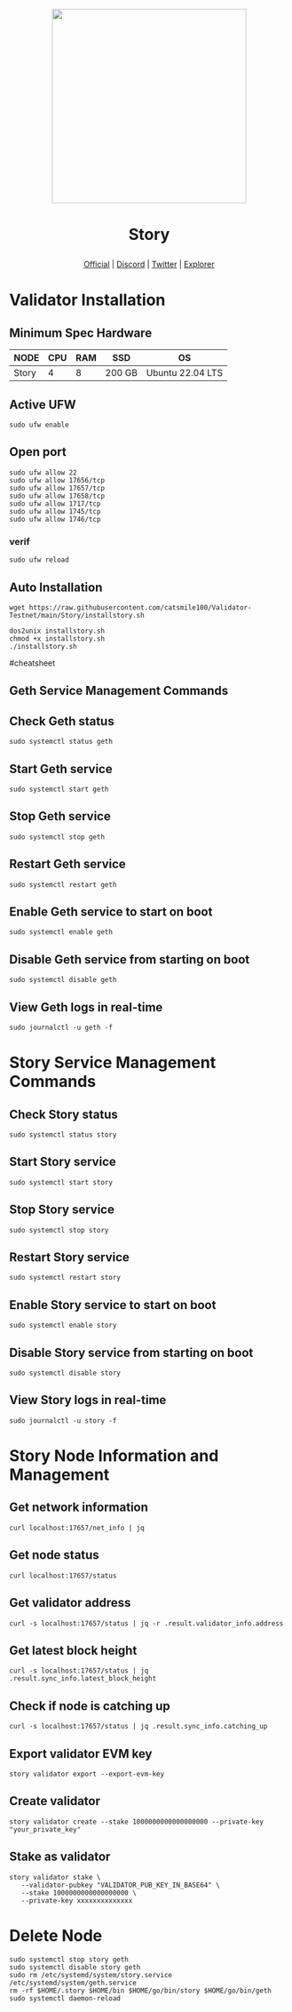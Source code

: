 <p align="center">
  <img height="350" height="350" src="https://github.com/user-attachments/assets/036ac877-a23d-4904-adff-162bc9157016">
</p>

<h1>
<p align="center"> Story </p>
</h1>

<p align="center">
  <a href="https://www.story.foundation/">Official</a> |
  <a href="https://discord.com/invite/storyprotocol">Discord</a> |
  <a href="https://x.com/StoryProtocol">Twitter</a> |
  <a href="https://testnet.itrocket.net/story/staking">Explorer</a>
</p>

<p align="center">
  <h1>Validator Installation</h1>
</p>

## Minimum Spec Hardware
NODE  | CPU     | RAM      | SSD     | OS     |
| ------------- | ------------- | ------------- | -------- | -------- |
| Story | 4          | 8         | 200 GB  | Ubuntu 22.04 LTS  |

## Active UFW
```
sudo ufw enable
```
## Open port
```
sudo ufw allow 22
sudo ufw allow 17656/tcp
sudo ufw allow 17657/tcp
sudo ufw allow 17658/tcp
sudo ufw allow 1717/tcp
sudo ufw allow 1745/tcp
sudo ufw allow 1746/tcp
```
### verif
```
sudo ufw reload
```

## Auto Installation
```
wget https://raw.githubusercontent.com/catsmile100/Validator-Testnet/main/Story/installstory.sh
```
```
dos2unix installstory.sh
chmod +x installstory.sh
./installstory.sh
```

#cheatsheet

## Geth Service Management Commands

## Check Geth status
```
sudo systemctl status geth
```
## Start Geth service
```
sudo systemctl start geth
```

## Stop Geth service
```
sudo systemctl stop geth
```
## Restart Geth service
```
sudo systemctl restart geth
```
## Enable Geth service to start on boot
```
sudo systemctl enable geth
```

## Disable Geth service from starting on boot
```
sudo systemctl disable geth
```

## View Geth logs in real-time
```
sudo journalctl -u geth -f
```

# Story Service Management Commands

## Check Story status
```
sudo systemctl status story
```
## Start Story service
```
sudo systemctl start story
```
## Stop Story service
```
sudo systemctl stop story
```

## Restart Story service
```
sudo systemctl restart story
```

## Enable Story service to start on boot
```
sudo systemctl enable story
```

## Disable Story service from starting on boot
```
sudo systemctl disable story
```

## View Story logs in real-time
```
sudo journalctl -u story -f
```

# Story Node Information and Management

## Get network information
```
curl localhost:17657/net_info | jq
```
## Get node status
```
curl localhost:17657/status
```
## Get validator address
```
curl -s localhost:17657/status | jq -r .result.validator_info.address
```
## Get latest block height
```
curl -s localhost:17657/status | jq .result.sync_info.latest_block_height
```
## Check if node is catching up
```
curl -s localhost:17657/status | jq .result.sync_info.catching_up
```
## Export validator EVM key
```
story validator export --export-evm-key
```
## Create validator
```
story validator create --stake 1000000000000000000 --private-key "your_private_key"
```
## Stake as validator
```
story validator stake \
   --validator-pubkey "VALIDATOR_PUB_KEY_IN_BASE64" \
   --stake 1000000000000000000 \
   --private-key xxxxxxxxxxxxxx
```
# Delete Node
```
sudo systemctl stop story geth
sudo systemctl disable story geth
sudo rm /etc/systemd/system/story.service /etc/systemd/system/geth.service
rm -rf $HOME/.story $HOME/bin $HOME/go/bin/story $HOME/go/bin/geth
sudo systemctl daemon-reload
```

